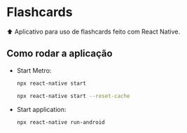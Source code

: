 # Flashcards

⬆️ Aplicativo para uso de flashcards feito com React Native.

## Como rodar a aplicação

- Start Metro:

    ```bash
    npx react-native start
    ```

    ```bash
    npx react-native start --reset-cache
    ```

- Start application:

    ```bash
    npx react-native run-android
    ```

